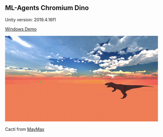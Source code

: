 ## ML-Agents Chromium Dino

Unity version: 2019.4.16f1

[Windows Demo](https://github.com/fazil47/ML-Agents-Chromium-Dino/releases/tag/0.2)

![](preview.gif)

Cacti from [MayMax](https://sketchfab.com/MayMax)
